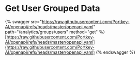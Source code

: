 # Get User Grouped Data

{% swagger src="https://raw.githubusercontent.com/Portkey-AI/openapi/refs/heads/master/openapi.yaml" path="/analytics/groups/users" method="get" %}
[https://raw.githubusercontent.com/Portkey-AI/openapi/refs/heads/master/openapi.yaml](https://raw.githubusercontent.com/Portkey-AI/openapi/refs/heads/master/openapi.yaml)
{% endswagger %}

